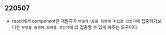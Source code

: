 ## 220507

- react에서 component란 개발자가 `어떻게 UI를 화면에 주입할 것인가`에 집중하기보다는 `무엇을 화면에 보여줄 것인가`에 더 집중할 수 있게 해주는 도구이다.
